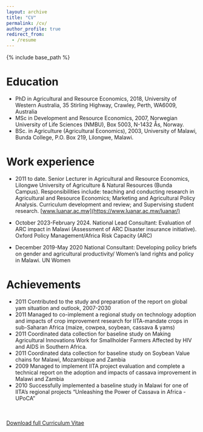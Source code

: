 ```yaml
---
layout: archive
title: "CV"
permalink: /cv/
author_profile: true
redirect_from:
  - /resume
---
```


{% include base_path %}



Education
======
* PhD in Agricultural and Resource Economics, 2018, University of Western Australia, 35 Stirling Highway, Crawley, Perth, WA6009, Australia
* MSc in Development and Resource Economics, 2007, Norwegian University of Life Sciences (NMBU), Box 5003, N-1432 Ås, Norway.
* BSc. in Agriculture (Agricultural Economics), 2003, University of Malawi, Bunda College, P.O. Box 219, Lilongwe, Malawi.

Work experience
======
* 2011 to date. Senior Lecturer in Agricultural and Resource Economics, Lilongwe University of Agriculture & Natural Resources (Bunda Campus). Responsibilities include: teaching and conducting research in Agricultural and Resource Economics; Marketing and Agricultural Policy Analysis. Curriculum development and review; and Supervising student research.  [www.luanar.ac.mw](https://www.luanar.ac.mw/luanar/)

* October 2023-February 2024. National Lead Consultant: Evaluation of ARC impact in Malawi (Assessment of ARC Disaster insurance initiative). Oxford Policy Management/Africa Risk Capacity (ARC)

* December 2019-May 2020 National Consultant: Developing policy briefs on gender and agricultural productivity/ Women’s land rights and policy in Malawi. UN Women
  
Achievements
======
* 2011 Contributed to the study and preparation of the report on global yam situation and outlook, 2007-2030 
* 2011 Managed to co-implement a regional study on technology adoption and impacts of crop improvement research for IITA-mandate crops in sub-Saharan Africa (maize, cowpea, soybean, cassava & yams)
* 2011 Coordinated data collection for baseline study on Making Agricultural Innovations Work for Smallholder Farmers Affected by HIV and AIDS in Southern Africa.
* 2011 Coordinated data collection for baseline study on Soybean Value chains for Malawi, Mozambique and Zambia
* 2009 Managed to implement IITA project evaluation and complete a technical report on the adoption and impacts of cassava improvement in Malawi and Zambia 
* 2010 Successfully implemented a baseline study in Malawi for one of IITA’s regional projects “Unleashing the Power of Cassava in Africa - UPoCA” 


<br><br>
<a href='/files/khataza_cv.pdf' class="btn">Download full Curriculum Vitae</a>